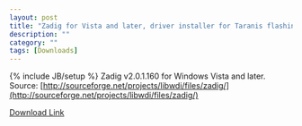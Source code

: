 ```yaml
---
layout: post
title: "Zadig for Vista and later, driver installer for Taranis flashing"
description: ""
category: ""
tags: [Downloads]
---
```

{% include JB/setup %}
Zadig v2.0.1.160 for Windows Vista and later.  
Source: [http://sourceforge.net/projects/libwdi/files/zadig/](http://sourceforge.net/projects/libwdi/files/zadig/)

[Download Link](https://companion9x.googlecode.com/files/zadig.exe)
